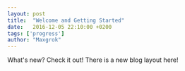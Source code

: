 ```yaml
---
layout: post
title:  "Welcome and Getting Started"
date:   2016-12-05 22:10:00 +0200
tags: ['progress']
author: "Maxgrok"
---
```


What's new? Check it out! There is a new blog layout here!